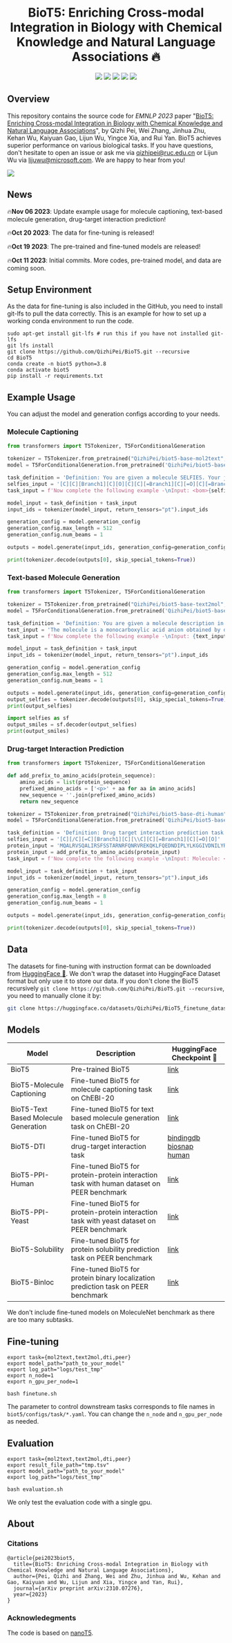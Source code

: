<h1 align="center">
BioT5: Enriching Cross-modal Integration in Biology with Chemical Knowledge and Natural Language Associations 🔥
</h1>

<div align="center">

[![](https://img.shields.io/badge/paper-arxiv2310.07276-red?style=plastic&logo=GitBook)](https://arxiv.org/abs/2310.07276)
[![](https://img.shields.io/badge/github-green?style=plastic&logo=github)](https://github.com/QizhiPei/BioT5) 
[![](https://img.shields.io/badge/model-pink?style=plastic&logo=themodelsresource)](https://huggingface.co/QizhiPei/biot5-base) 
[![](https://img.shields.io/badge/dataset-orange?style=plastic&logo=data.ai)](https://huggingface.co/datasets/QizhiPei/BioT5_finetune_dataset)
[![](https://img.shields.io/badge/PyTorch-1.13+-ee4c2c?logo=pytorch&logoColor=white)](https://pytorch.org/get-started/locally/)

</div>

## Overview
This repository contains the source code for *EMNLP 2023* paper "[BioT5: Enriching Cross-modal Integration in Biology with Chemical Knowledge and Natural Language Associations](https://arxiv.org/abs/2310.07276)", by Qizhi Pei, Wei Zhang, Jinhua Zhu, Kehan Wu, Kaiyuan Gao, Lijun Wu, Yingce Xia, and Rui Yan. BioT5 achieves superior performance on various biological tasks. If you have questions, don't hesitate to open an issue or ask me via <qizhipei@ruc.edu.cn> or Lijun Wu via <lijuwu@microsoft.com>. We are happy to hear from you!

![](./imgs/pipeline.png)

## News
🔥**Nov 06 2023**: Update example usage for molecule captioning, text-based molecule generation, drug-target interaction prediction!

🔥**Oct 20 2023**: The data for fine-tuning is released!

🔥**Oct 19 2023**: The pre-trained and fine-tuned models are released!

🔥**Oct 11 2023**: Initial commits. More codes, pre-trained model, and data are coming soon.

## Setup Environment
As the data for fine-tuning is also included in the GitHub, you need to install git-lfs to pull the data correctly.
This is an example for how to set up a working conda environment to run the code.
```shell
sudo apt-get install git-lfs # run this if you have not installed git-lfs
git lfs install
git clone https://github.com/QizhiPei/BioT5.git --recursive
cd BioT5
conda create -n biot5 python=3.8
conda activate biot5
pip install -r requirements.txt
```

## Example Usage
You can adjust the model and generation configs according to your needs.
### Molecule Captioning
```python
from transformers import T5Tokenizer, T5ForConditionalGeneration

tokenizer = T5Tokenizer.from_pretrained("QizhiPei/biot5-base-mol2text", model_max_length=512)
model = T5ForConditionalGeneration.from_pretrained('QizhiPei/biot5-base-mol2text')

task_definition = 'Definition: You are given a molecule SELFIES. Your job is to generate the molecule description in English that fits the molecule SELFIES.\n\n'
selfies_input = '[C][C][Branch1][C][O][C][C][=Branch1][C][=O][C][=Branch1][C][=O][O-1]'
task_input = f'Now complete the following example -\nInput: <bom>{selfies_input}<eom>\nOutput: '

model_input = task_definition + task_input
input_ids = tokenizer(model_input, return_tensors="pt").input_ids

generation_config = model.generation_config
generation_config.max_length = 512
generation_config.num_beams = 1

outputs = model.generate(input_ids, generation_config=generation_config)

print(tokenizer.decode(outputs[0], skip_special_tokens=True))
```

### Text-based Molecule Generation
```python
from transformers import T5Tokenizer, T5ForConditionalGeneration

tokenizer = T5Tokenizer.from_pretrained("QizhiPei/biot5-base-text2mol", model_max_length=512)
model = T5ForConditionalGeneration.from_pretrained('QizhiPei/biot5-base-text2mol')

task_definition = 'Definition: You are given a molecule description in English. Your job is to generate the molecule SELFIES that fits the description.\n\n'
text_input = 'The molecule is a monocarboxylic acid anion obtained by deprotonation of the carboxy and sulfino groups of 3-sulfinopropionic acid. Major microspecies at pH 7.3 It is an organosulfinate oxoanion and a monocarboxylic acid anion. It is a conjugate base of a 3-sulfinopropionic acid.'
task_input = f'Now complete the following example -\nInput: {text_input}\nOutput: '

model_input = task_definition + task_input
input_ids = tokenizer(model_input, return_tensors="pt").input_ids

generation_config = model.generation_config
generation_config.max_length = 512
generation_config.num_beams = 1

outputs = model.generate(input_ids, generation_config=generation_config)
output_selfies = tokenizer.decode(outputs[0], skip_special_tokens=True).replace(' ', '')
print(output_selfies)

import selfies as sf
output_smiles = sf.decoder(output_selfies)
print(output_smiles)
```

### Drug-target Interaction Prediction
```python
from transformers import T5Tokenizer, T5ForConditionalGeneration

def add_prefix_to_amino_acids(protein_sequence):
    amino_acids = list(protein_sequence)
    prefixed_amino_acids = ['<p>' + aa for aa in amino_acids]
    new_sequence = ''.join(prefixed_amino_acids)
    return new_sequence

tokenizer = T5Tokenizer.from_pretrained("QizhiPei/biot5-base-dti-human", model_max_length=512)
model = T5ForConditionalGeneration.from_pretrained('QizhiPei/biot5-base-dti-human')

task_definition = 'Definition: Drug target interaction prediction task (a binary classification task) for the human dataset. If the given molecule and protein can interact with each other, indicate via "Yes". Otherwise, response via "No".\n\n'
selfies_input = '[C][/C][=C][Branch1][C][\\C][C][=Branch1][C][=O][O]'
protein_input = 'MQALRVSQALIRSFSSTARNRFQNRVREKQKLFQEDNDIPLYLKGGIVDNILYRVTMTLCLGGTVYSLYSLGWASFPRN'
protein_input = add_prefix_to_amino_acids(protein_input)
task_input = f'Now complete the following example -\nInput: Molecule: <bom>{selfies_input}<eom>\nProtein: <bop>{protein_input}<eop>\nOutput: '

model_input = task_definition + task_input
input_ids = tokenizer(model_input, return_tensors="pt").input_ids

generation_config = model.generation_config
generation_config.max_length = 8
generation_config.num_beams = 1

outputs = model.generate(input_ids, generation_config=generation_config)

print(tokenizer.decode(outputs[0], skip_special_tokens=True))
```

## Data
The datasets for fine-tuning with instruction format can be downloaded from [HuggingFace 🤗](https://huggingface.co/datasets/QizhiPei/BioT5_finetune_dataset).
We don't wrap the dataset into HuggingFace Dataset format but only use it to store our data.
If you don't clone the BioT5 recursively `git clone https://github.com/QizhiPei/BioT5.git --recursive`, you need to manually clone it by:
```bash
git clone https://huggingface.co/datasets/QizhiPei/BioT5_finetune_dataset data
```

## Models

|Model|Description|HuggingFace Checkpoint 🤗|
|----|----|---|
|BioT5|Pre-trained BioT5|[link](https://huggingface.co/QizhiPei/biot5-base)|
|BioT5-Molecule Captioning|Fine-tuned BioT5 for molecule captioning task on ChEBI-20|[link](https://huggingface.co/QizhiPei/biot5-base-mol2text)|
|BioT5-Text Based Molecule Generation|Fine-tuned BioT5 for text based molecule generation task on ChEBI-20|[link](https://huggingface.co/QizhiPei/biot5-base-text2mol)|
|BioT5-DTI|Fine-tuned BioT5 for drug-target interaction task|[bindingdb](https://huggingface.co/QizhiPei/biot5-base-dti-bindingdb) <br> [biosnap](https://huggingface.co/QizhiPei/biot5-base-dti-biosnap) <br> [human](https://huggingface.co/QizhiPei/biot5-base-dti-human)|
|BioT5-PPI-Human|Fine-tuned BioT5 for protein-protein interaction task with human dataset on PEER benchmark|[link](https://huggingface.co/QizhiPei/biot5-base-peer-human_ppi)|
|BioT5-PPI-Yeast|Fine-tuned BioT5 for protein-protein interaction task with yeast dataset on PEER benchmark|[link](https://huggingface.co/QizhiPei/biot5-base-peer-yeast_ppi)|
|BioT5-Solubility|Fine-tuned BioT5 for protein solubility prediction task on PEER benchmark|[link](https://huggingface.co/QizhiPei/biot5-base-peer-solubility)|
|BioT5-Binloc|Fine-tuned BioT5 for protein binary localization prediction task on PEER benchmark|[link](https://huggingface.co/QizhiPei/biot5-base-peer-binloc)|

We don't include fine-tuned models on MoleculeNet benchmark as there are too many subtasks.

## Fine-tuning
```
export task={mol2text,text2mol,dti,peer}
export model_path="path_to_your_model"
export log_path="logs/test_tmp"
export n_node=1
export n_gpu_per_node=1

bash finetune.sh
```
The parameter to control downstream tasks corresponds to file names in `biot5/configs/task/*.yaml`. You can change the `n_node` and `n_gpu_per_node` as needed.

## Evaluation
```
export task={mol2text,text2mol,dti,peer}
export result_file_path="tmp.tsv"
export model_path="path_to_your_model"
export log_path="logs/test_tmp"

bash evaluation.sh
```
We only test the evaluation code with a single gpu.

## About
### Citations
```
@article{pei2023biot5,
  title={BioT5: Enriching Cross-modal Integration in Biology with Chemical Knowledge and Natural Language Associations},
  author={Pei, Qizhi and Zhang, Wei and Zhu, Jinhua and Wu, Kehan and Gao, Kaiyuan and Wu, Lijun and Xia, Yingce and Yan, Rui},
  journal={arXiv preprint arXiv:2310.07276},
  year={2023}
}
```

### Acknowledegments
The code is based on [nanoT5](https://github.com/PiotrNawrot/nanoT5).
